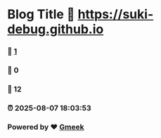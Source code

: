 # Blog Title :link: https://suki-debug.github.io 
### :page_facing_up: [1](https://suki-debug.github.io/tag.html) 
### :speech_balloon: 0 
### :hibiscus: 12 
### :alarm_clock: 2025-08-07 18:03:53 
### Powered by :heart: [Gmeek](https://github.com/Meekdai/Gmeek)
